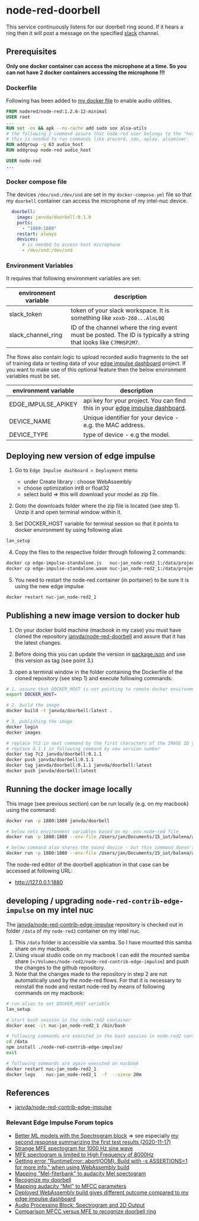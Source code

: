 # node-red-doorbell

This service continuously listens for our doorbell ring sound.
If it hears a ring then it will post a message on the specified [slack](https://slack.com/) channel.

## Prerequisites

**Only one docker container can access the microphone at a time.  So you can not have 2 docker containers accessing the microphone !!!**

### Dockerfile

Following has been added to [my docker file](Dockerfile) to enable audio utilities.

```dockerfile
FROM nodered/node-red:1.2.6-12-minimal
USER root
...
RUN set -ex && apk --no-cache add sudo sox alsa-utils
# the following 2 command assure that node-red user belongs to the "host" audio group (gid = 63) of nuc-jan.
# this is needed to run commands like arecord, sox, aplay, alsamixer.
RUN addgroup -g 63 audio_host
RUN addgroup node-red audio_host

USER node-red
...

```

### Docker compose file

The devices `/dev/snd:/dev/snd` are set in my `docker-compose.yml` file so that my `doorbell` container can access the microphone of my intel-nuc device.

```yaml
  doorbell:
    image: janvda/doorbell:0.1.0
    ports:
      - "1889:1880"
    restart: always
    devices:
      # is needed to access host microphone
      - /dev/snd:/dev/snd
```

### Environment Variables

It requires that following environment variables are set:

| environment variable | description |
| ------------- | ------------- |
| slack_token | token of your slack workspace.  It is something like `xoxb-260...AlnL0Q` |
| slack_channel_ring | ID of the channel where the ring event must be posted.  The ID is typically a string that looks like `C7MHSP2M7`. |

The flows also contain logic to upload recorded audio fragments to the set of training data or testing data of your [edge impulse dashboard](https://studio.edgeimpulse.com/) project.
If you want to make use of this optional feature then the below environment variables must be set.

| environment variable | description |
| ------------- | ------------- |
| EDGE_IMPULSE_APIKEY  | api key for your project. You can find this in your [edge impulse dashboard](https://studio.edgeimpulse.com/).  |
| DEVICE_NAME  | Unique identifier for your device - e.g. the MAC address. |
| DEVICE_TYPE  | type of device - e.g the model.|

## Deploying new version of edge impulse

1. Go to `Edge Impulse dashboard > Deployment` menu
   * under Create library : choose WebAssembly
   * choose optimization int8 or float32
   * select build => this will download your model as zip file.

2. Goto the downloads folder where the zip file is located (see step 1).  Unzip it and open terminal window within it.

3. Set DOCKER_HOST variable for terminal session so that it points to docker environment by using following alias

```bash
lan_setup
```

4. Copy the files to the respective folder through following 2 commands:

```bash
docker cp edge-impulse-standalone.js   nuc-jan_node-red2_1:/data/projects/node-red-doorbell
docker cp edge-impulse-standalone.wasm nuc-jan_node-red2_1:/data/projects/node-red-doorbell
```

5. You need to restart the node-red container (in portainer) to be sure it is using the new edge impulse

```bash
docker restart nuc-jan_node-red2_1
```

## Publishing a new image version to docker hub

1. On your docker build machine (macbook in my case) you must have cloned the repository [janvda/node-red-doorbell](https://github.com/janvda/node-red-doorbell) and assure that it has the latest changes.

2. Before doing this you can update the version in [package.json](package.json) and use this version as tag (see point 3.)

3. open a terminal window in the folder containing the Dockerfile of the cloned repository (see step 1) and execute following commands:

```bash
# 1. assure that DOCKER_HOST is not pointing to remote docker environment
export DOCKER_HOST=

# 2. build the image
docker build -t janvda/doorbell:latest .

# 3. publishing the image
docker login
docker images

# replace 7c2 in next command by the first characters of the IMAGE ID you have built in step 2
# replace 0.1.1 in following command by new version number
docker tag 7c2 janvda/doorbell:0.1.1
docker push janvda/doorbell:0.1.1
docker tag janvda/doorbell:0.1.1 janvda/doorbell:latest
docker push janvda/doorbell:latest
```

## Running the docker image locally

This image (see previous section) can be run locally (e.g. on my macbook) using the command:

```bash
docker run -p 1880:1880 janvda/doorbell

# below sets environment variables based on my .env.node-red file
docker run -p 1880:1880 --env-file /Users/jan/Documents/15_iot/balena/active/nuc/nuc-jan/.env.node-red janvda/doorbell

# below command also shares the sound device - but this command doesn't work on macos !
docker run -p 1880:1880 --env-file /Users/jan/Documents/15_iot/balena/active/nuc/nuc-jan/.env.node-red --device=/dev/snd:/dev/snd janvda/doorbell
```

The node-red editor of the doorbell application in that case can be accessed at following URL:

* http://127.0.0.1:1880

## developing / upgrading `node-red-contrib-edge-impulse` on my intel nuc

The [janvda/node-red-contrib-edge-impulse](https://github.com/janvda/node-red-contrib-edge-impulse) repository is checked out in folder `/data` of my `node-red2` container on my intel nuc.

1. This `/data` folder is accessible via samba.  So I have mounted this samba share on my macbook.
2. Using visual studio code on my macbook I can edit the mounted samba share (=`/Volumes/node-red2/node-red-contrib-edge-impulse`) and push the changes to the github repository.
3. Note that the changes made to the repository in step 2 are not automatically used by the node-red flows.  For that it is necessary to reinstall the node and restart node-red by means of following commands on my macbook:

```bash
# run alias to set DOCKER_HOST variable
lan_setup

# start bash session in the node-red2 container
docker exec -it nuc-jan_node-red2_1 /bin/bash

# following commands are executed in the bash session in node-red2 container
cd /data
npm install ./node-red-contrib-edge-impulse/
exit

# following commands are again executed on macbook
docker restart nuc-jan_node-red2_1
docker logs    nuc-jan_node-red2_1  -f  --since 20m
```

## References

* [janvda/node-red-contrib-edge-impulse](https://github.com/janvda/node-red-contrib-edge-impulse)

### Relevant Edge Impulse Forum topics

* [Better ML models with the Spectrogram block](https://forum.edgeimpulse.com/t/better-ml-models-with-the-spectrogram-block/929) => see especially [my second response summarizing the first test results (2020-11-17)](https://forum.edgeimpulse.com/t/better-ml-models-with-the-spectrogram-block/929/2)
* [Strange MFE spectogram for 1000 Hz sine wave](https://forum.edgeimpulse.com/t/strange-mfe-spectogram-for-1000-hz-sine-wave/902)
* [MFE spectogram is limited to High Frequency of 8000Hz](https://forum.edgeimpulse.com/t/mfe-spectogram-is-limited-to-high-frequency-of-8000hz/903)
* [Getting error "RuntimeError: abort(OOM). Build with -s ASSERTIONS=1 for more info." when using WebAssembly build](https://forum.edgeimpulse.com/t/getting-error-runtimeerror-abort-oom-build-with-s-assertions-1-for-more-info-when-using-webassembly-build/895)
* [Mapping "Mel-fiterbank" to audacity Mel spectogram](https://forum.edgeimpulse.com/t/mapping-mel-fiterbank-to-audacity-mel-spectogram/894)
* [Recognize my doorbell](https://forum.edgeimpulse.com/t/recognize-my-doorbell/557)
* [Mapping audacity “Mel” to MFCC parameters](https://forum.edgeimpulse.com/t/mapping-audacity-mel-to-mfcc-parameters/567)
* [Deployed WebAssembly build gives different outcome compared to my edge impulse dashboard](https://forum.edgeimpulse.com/t/deployed-webassembly-build-gives-different-outcome-compared-to-my-edge-impulse-dashboard/599)
* [Audio Processing Block: Spectrogram and 2D Output](https://forum.edgeimpulse.com/t/audio-processing-block-spectrogram-and-2d-output/734)
* [Comparison MFCC versus MFE to recognize doorbell ring](https://forum.edgeimpulse.com/t/comparison-mfcc-versus-mfe-to-recognize-doorbell-ring/765)
